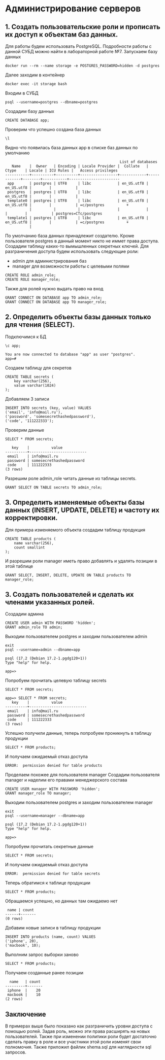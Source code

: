 # Администрирование серверов

## 1. Создать пользовательские роли и прописать их доступ к объектам баз данных.
Для работы будем использовать PostgreSQL. Подробности работы с данной СУБД можно найти в лабораторной работе №7.
Запускаем базу данных
```shell
docker run --rm --name storage -e POSTGRES_PASSWORD=hidden -d postgres
```
Далее заходим в контейнер
```shell
docker exec -it storage bash
```
Входим в СУБД
```shell
psql --username=postgres --dbname=postgres
```
Создадим базу данных
```shell
CREATE DATABASE app;
```
Проверим что успешно создана база данных
```shell
\l
```
Видно что появилась база данных app в списке баз данных по умолчанию
```commandline
                                                    List of databases
   Name    |  Owner   | Encoding | Locale Provider |  Collate   |   Ctype    | Locale | ICU Rules |   Access privileges   
-----------+----------+----------+-----------------+------------+------------+--------+-----------+-----------------------
 app       | postgres | UTF8     | libc            | en_US.utf8 | en_US.utf8 |        |           | 
 postgres  | postgres | UTF8     | libc            | en_US.utf8 | en_US.utf8 |        |           | 
 template0 | postgres | UTF8     | libc            | en_US.utf8 | en_US.utf8 |        |           | =c/postgres          +
           |          |          |                 |            |            |        |           | postgres=CTc/postgres
 template1 | postgres | UTF8     | libc            | en_US.utf8 | en_US.utf8 |        |           | =c/postgres          +
           |       
```
По умолчанию база данных принадлежит создателю. Кроме пользователя postgres в данный момент никто не иммет права доступа.
Создадим таблицу каких-то вымышленных секретных ключей.
Для разграничения доступа будем использовать следующие роли:
- admin для администрирования баз
- manager для возможности работы с целевыми полями
```shell
CREATE ROLE admin_role;
CREATE ROLE manager_role;
```
Также для ролей нужно выдать право на вход
```shell
GRANT CONNECT ON DATABASE app TO admin_role;
GRANT CONNECT ON DATABASE app TO manager_role;
```
## 2. Определить объекты базы данных только для чтения (SELECT).
Подключимся к БД
```shell
\c app;
```
```commandline
You are now connected to database "app" as user "postgres".
app=# 
```
Создаем таблицу для секретов
```shell
CREATE TABLE secrets (
    key varchar(256),
    value varchar(1024)
);
```
Добавляем 3 записи
```shell
INSERT INTO secrets (key, value) VALUES
('email', 'info@mail.ru'),
('password', 'somesecrethashedpassword'),
('code', '111222333');
```
Проверим данные
```shell
SELECT * FROM secrets;
```
```commandline
   key    |          value           
----------+--------------------------
 email    | info@mail.ru
 password | somesecrethashedpassword
 code     | 111222333
(3 rows)
```
Разрешим роле admin_role читать данные из таблицы secrets.
```shell
GRANT SELECT ON TABLE secrets TO admin_role;
```
## 3. Определить изменяемые объекты базы данных (INSERT, UPDATE, DELETE) и частоту их корректировки.
Для примера изменяемого объекта создадим таблицу продукция
```shell
CREATE TABLE products (
    name varchar(256),
    count smallint
);
```
И разрешим роли manager иметь право добавлять и удалять позиции в этой таблице
```shell
GRANT SELECT, INSERT, DELETE, UPDATE ON TABLE products TO manager_role;
```
## 3. Создать пользователей и сделать их членами указанных ролей.
Создадим админа
```shell
CREATE USER admin WITH PASSWORD 'hidden';
GRANT admin_role TO admin;
```
Выходим пользователем postgres и заходим пользователем admin
```shell
exit 
psql --username=admin --dbname=app
```
```commandline
psql (17.2 (Debian 17.2-1.pgdg120+1))
Type "help" for help.

app=> 
```
Попробуем прочитать целевую таблицу secrets
```shell
SELECT * FROM secrets;
```
```commandline
app=> SELECT * FROM secrets;
   key    |          value           
----------+--------------------------
 email    | info@mail.ru
 password | somesecrethashedpassword
 code     | 111222333
(3 rows)
```
Успешно получили данные, теперь попробуем проникнуть в таблицу продукции
```shell
SELECT * FROM products;
```
И получаем ожидаемый отказ доступа
```commandline
ERROR:  permission denied for table products
```
Проделаем похожее для пользователя manager
Создадим пользователя manager и наделим его правами менеджерского состава
```shell
CREATE USER manager WITH PASSWORD 'hidden';
GRANT manager_role TO manager;
```
Выходим пользователем postgres и заходим пользователем manager
```shell
exit 
psql --username=manager --dbname=app
```
```commandline
psql (17.2 (Debian 17.2-1.pgdg120+1))
Type "help" for help.

app=> 
```
Попробуем прочитать секретные данные
```shell
SELECT * FROM secrets;
```
И получаем ожидаемый отказ доступа
```commandline
ERROR:  permission denied for table secrets
```
Теперь обратимся к таблице продукции
```shell
SELECT * FROM products;
```
Обращаемся успешно, но данных там ожидаемо нет
```commandline
 name | count 
------+-------
(0 rows)
```
Добавим новые записи в таблицу продукции
```shell
INSERT INTO products (name, count) VALUES
('iphone', 20),
('macbook', 10);
```
Выполним запрос выборки заново
```shell
SELECT * FROM products;
```
Получаем созданные ранее позиции
```commandline
  name   | count 
---------+-------
 iphone  |    20
 macbook |    10
(2 rows)
```
## Заключение
В примерах выше было показано как разграничить уровни доступа с помощью ролей.
Задав роль, можно эти права расширять на новых пользователей. Также при изменении политики роли будет достаточно сделать правку в роле и все участники этой роли изменят свои полномочия.
Также приложил файлик shema.sql для наглядности sql запросов.